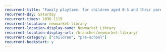 ```yaml
---
recurrent-title: "Family playtime: for children aged 0-5 and their parents/carers"
recurrent-day: Saturday
recurrent-times: 1030-1115
recurrent-location: newmarket-library
recurrent-location-display-name: Newmarket Library
recurrent-location-display-url: /branches/newmarket-library/
recurrent-category: ["children", "pre-school"]
recurrent-bookstart: y
---
```

